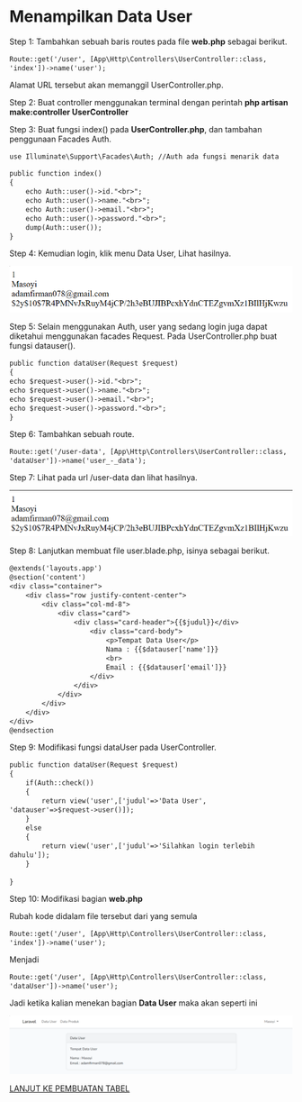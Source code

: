 # Menampilkan Data User

Step 1: Tambahkan sebuah baris routes pada file **web.php** sebagai berikut.

```
Route::get('/user', [App\Http\Controllers\UserController::class, 'index'])->name('user');
```

Alamat URL tersebut akan memanggil UserController.php.

Step 2: Buat controller menggunakan terminal dengan perintah **php artisan make:controller UserController**

Step 3: Buat fungsi index() pada **UserController.php**, dan tambahan penggunaan Facades Auth.

```
use Illuminate\Support\Facades\Auth; //Auth ada fungsi menarik data
```

```
public function index()
{
    echo Auth::user()->id."<br>";
    echo Auth::user()->name."<br>";
    echo Auth::user()->email."<br>";
    echo Auth::user()->password."<br>";
    dump(Auth::user());
}
```

Step 4: Kemudian login, klik menu Data User, Lihat hasilnya.

![alt text](image-15.png)

Step 5: Selain menggunakan Auth, user yang sedang login juga dapat diketahui menggunakan facades Request. Pada UserController.php buat fungsi datauser().

```
public function dataUser(Request $request)
{
echo $request->user()->id."<br>";
echo $request->user()->name."<br>";
echo $request->user()->email."<br>";
echo $request->user()->password."<br>";
}
```

Step 6: Tambahkan sebuah route.

```
Route::get('/user-data', [App\Http\Controllers\UserController::class, 'dataUser'])->name('user_-_data');
```

Step 7: Lihat pada url /user-data dan lihat hasilnya.

![alt text](image-16.png)

Step 8: Lanjutkan membuat file user.blade.php, isinya sebagai berikut.

```
@extends('layouts.app')
@section('content')
<div class="container">
    <div class="row justify-content-center">
        <div class="col-md-8">
            <div class="card">
                <div class="card-header">{{$judul}}</div>
                    <div class="card-body">
                        <p>Tempat Data User</p>
                        Nama : {{$datauser['name']}}
					    <br>
					    Email : {{$datauser['email']}}
                    </div>
                </div>
            </div>
        </div>
    </div>
</div>
@endsection
```

Step 9: Modifikasi fungsi dataUser pada UserController.

```
public function dataUser(Request $request)
{
    if(Auth::check())
    {
        return view('user',['judul'=>'Data User', 'datauser'=>$request->user()]);
    }
    else
    {
        return view('user',['judul'=>'Silahkan login terlebih dahulu']);
    }
    
}
```

Step 10: Modifikasi bagian **web.php** 

Rubah kode didalam file tersebut dari yang semula
```
Route::get('/user', [App\Http\Controllers\UserController::class, 'index'])->name('user');
```
Menjadi
```
Route::get('/user', [App\Http\Controllers\UserController::class, 'dataUser'])->name('user');
```

Jadi ketika kalian menekan bagian **Data User** maka akan seperti ini

![alt text](image-25.png)

[LANJUT KE PEMBUATAN TABEL](https://github.com/AdamFirman8124/Pemateri/blob/main/Sistem%20Informasi/Materi.md)